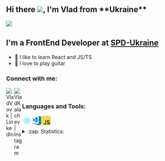 <h2> Hi there <img src="https://emojis.slackmojis.com/emojis/images/1588315024/8823/hyperkitty.gif?1588315024" width="30" />, I'm Vlad from **Ukraine** </h2>

![](https://komarev.com/ghpvc/?username=wolfykey&color=brightgreen&style=flat)

## I'm a FrontEnd Developer at [SPD-Ukraine][spd]

- 💪 I like to learn React and JS/TS
- 🎉 I love to play guitar

### Connect with me:

[<img align="left" alt="VladVovk | LinkedIn" width="22px" src="https://cdn.jsdelivr.net/npm/simple-icons@v3/icons/linkedin.svg" />][linkedin]
[<img align="left" alt="VladKalachev | Instagram" width="22px" src="https://cdn.jsdelivr.net/npm/simple-icons@v3/icons/instagram.svg" />][instagram]

<br />

### Languages and Tools:

<img align="left" alt="React" width="26px" src="https://raw.githubusercontent.com/github/explore/80688e429a7d4ef2fca1e82350fe8e3517d3494d/topics/react/react.png" />
<img align="left" alt="Visual Studio Code" width="26px" src="https://raw.githubusercontent.com/github/explore/80688e429a7d4ef2fca1e82350fe8e3517d3494d/topics/visual-studio-code/visual-studio-code.png" />
<img align="left" alt="JavaScript" width="26px" src="https://raw.githubusercontent.com/github/explore/80688e429a7d4ef2fca1e82350fe8e3517d3494d/topics/javascript/javascript.png" />

<br />
<br />

<details>
  <summary>:zap: Statistics:</summary>

   <img align="left" alt="codeSTACKr's GitHub Stats" src="https://github-readme-stats.vercel.app/api/top-langs/?username=wolfykey&langs_count=8&layout=compact&theme=dracula" />
    <br />
    <br />
    <img align="left" alt="codeSTACKr's GitHub Stats" src="https://github-readme-stats.vercel.app/api?username=wolfykey&show_icons=true&theme=dracula" />
</details>

[linkedin]: https://www.linkedin.com/in/vladyslav-vovk-374431152/
[instagram]: https://www.instagram.com/dev.vovk/
[spd]: https://spd-ukraine.com/
